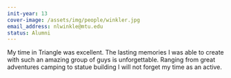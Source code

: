 ```yaml
---
init-year: 13
cover-image: /assets/img/people/winkler.jpg
email_address: nlwinkle@mtu.edu
status: Alumni
---
```

My time in Triangle was excellent. The lasting memories I was able to create with such an amazing group of guys is unforgettable. Ranging from great adventures camping to statue building I will not forget my time as an active.

